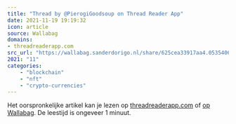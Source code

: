 ```yaml
---
title: "Thread by @PierogiGoodsoup on Thread Reader App"
date: 2021-11-19 19:19:32
icon: article
source: Wallabag
domains:
- threadreaderapp.com
src_url: "https://wallabag.sanderdorigo.nl/share/625cea33917aa4.05354063"
2021: "11"
categories:
    - "blockchain"
    - "nft"
    - "crypto-currencies"
---
```

Het oorspronkelijke artikel kan je lezen op [threadreaderapp.com](https://threadreaderapp.com/thread/1451041075750051841.html) of [op Wallabag](https://wallabag.sanderdorigo.nl/share/625cea33917aa4.05354063). De leestijd is ongeveer 1 minuut.